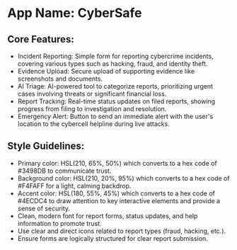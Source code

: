 # **App Name**: CyberSafe

## Core Features:

- Incident Reporting: Simple form for reporting cybercrime incidents, covering various types such as hacking, fraud, and identity theft.
- Evidence Upload: Secure upload of supporting evidence like screenshots and documents.
- AI Triage: AI-powered tool to categorize reports, prioritizing urgent cases involving threats or significant financial loss.
- Report Tracking: Real-time status updates on filed reports, showing progress from filing to investigation and resolution.
- Emergency Alert: Button to send an immediate alert with the user's location to the cybercell helpline during live attacks.

## Style Guidelines:

- Primary color: HSL(210, 65%, 50%) which converts to a hex code of #3498DB to communicate trust.
- Background color: HSL(210, 20%, 95%) which converts to a hex code of #F4FAFF for a light, calming backdrop.
- Accent color: HSL(180, 55%, 45%) which converts to a hex code of #4ECDC4 to draw attention to key interactive elements and provide a sense of security.
- Clean, modern font for report forms, status updates, and help information to promote trust.
- Use clear and direct icons related to report types (fraud, hacking, etc.).
- Ensure forms are logically structured for clear report submission.